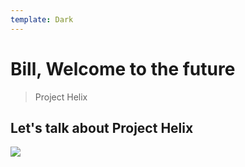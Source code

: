```yaml
---
template: Dark
---
```


# Bill, Welcome to the future
> Project Helix

## Let's talk about Project Helix
![](https://marvel.adobe.com:8033/image_assets/slate/dedec140-c29b-4464-9ce0-5eef040b96cd/images/7d1f50eb-d0bc-4cec-856c-3af6f2f9e737.jpg?asset_id=b26b15eb-1d04-45c9-aa96-32a2f75ddb6e&img_etag=58b0d75707c543d5da8ac632e781cbb3&size=1000)
